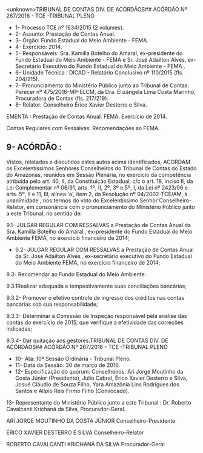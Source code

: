 &lt;unknown&gt;TRIBUNAL DE CONTAS DIV. DE ACÓRDÃOS## ACÓRDÃO Nº 267/2016 - TCE -TRIBUNAL PLENO

- 1- Processo TCE nº 1634/2015 (2 volumes).
- 2- Assunto: Prestação de Contas Anual.
- 3- Órgão: Fundo Estadual do Meio Ambiente - FEMA.
- 4- Exercício: 2014.
- 5- Responsáveis: Sra. Kamilla Botelho do Amaral, ex-presidente do Fundo Estadual do Meio  Ambiente  -  FEMA  e Sr.  José  Adailton  Alves,  ex-Secretário  Executivo  do  Fundo Estadual do Meio Ambiente - FEMA .
- 6- Unidade Técnica : DICAD - Relatório Conclusivo nº 110/2015 (fls. 204/215).
- 7-  Pronunciamento  do Ministério Público  junto  ao Tribunal  de Contas: Parecer  nº 475/2016-MP-ELCM,  da  Dra.  Elizângela  Lima  Costa  Marinho,  Procuradora  de  Contas (fls. 217/219).
- 8- Relator: Conselheiro Érico Xavier Desterro e Silva.

EMENTA : Prestação  de  Contas  Anual.  FEMA. Exercício de 2014.

Contas Regulares com Ressalvas. Recomendações ao FEMA.

## 9- ACÓRDÃO :

Vistos, relatados e discutidos estes autos acima identificados, ACORDAM os Excelentíssimos Senhores Conselheiros do Tribunal de Contas do Estado do Amazonas, reunidos em Sessão Plenária, no exercício da competência atribuída pelo art. 40,  II, da Constituição Estadual, c/c o art. 18, inciso II, da Lei Complementar nº 06/91, arts. 1º, II, 2º, 3º e 5º,  I,  da  Lei  nº  2423/96 e arts. 5º,  II e 11,  III, alínea 'a',  item 2, da Resolução nº 04/2002-TCE/AM, à  unanimidade , nos  termos  do  voto  do  Excelentíssimo  Senhor Conselheiro-Relator, em consonância com o pronunciamento do Ministério Público junto a este Tribunal, no sentido de:

9.1- JULGAR REGULAR COM RESSALVAS a Prestação de Contas Anual da Sra. Kamilla Botelho do Amaral , ex-presidente do Fundo Estadual do Meio Ambiente FEMA, no exercício financeiro de 2014;

- 9.2- JULGAR REGULAR COM RESSALVAS a Prestação de Contas Anual da Sr. José Adailton Alves , ex-secretário executivo do Fundo Estadual do Meio Ambiente FEMA, no exercício financeiro de 2014;

9.3- Recomendar ao Fundo Estadual do Meio Ambiente:

9.3.1Realizar adequada e tempestivamente suas conciliações bancárias;

9.3.2- Promover o efetivo controle de ingresso dos créditos nas contas bancárias sob sua responsabilidade;

9.3.3-  Determinar à  Comissão  de  Inspeção  responsável  pela  análise das contas do exercício de 2015, que verifique a efetividade das correções indicadas;

9.3.4- Dar quitação aos gestores.TRIBUNAL DE CONTAS DIV. DE ACÓRDÃOS## ACÓRDÃO Nº 267/2016 - TCE -TRIBUNAL PLENO

- 10- Ata: 10ª Sessão Ordinária - Tribunal Pleno.
- 11- Data da Sessão: 30 de março de 2016.
- 12-  Especificação  do  quorum: Conselheiros:  Ari  Jorge  Moutinho  da  Costa  Júnior (Presidente), Julio Cabral, Érico Xavier Desterro e Silva, Josué Cláudio de Souza Filho, Yara Amazônia Lins Rodrigues dos Santos e Alípio Reis Firmo Filho (Convocado).

13- Representante do Ministério Público junto a este Tribunal : Dr. Roberto Cavalcanti Krichanã da Silva, Procurador-Geral.

ARI JORGE MOUTINHO DA COSTA JÚNIOR Conselheiro-Presidente

ÉRICO XAVIER DESTERRO E SILVA Conselheiro-Relator

ROBERTO CAVALCANTI KRICHANÃ DA SILVA Procurador-Geral